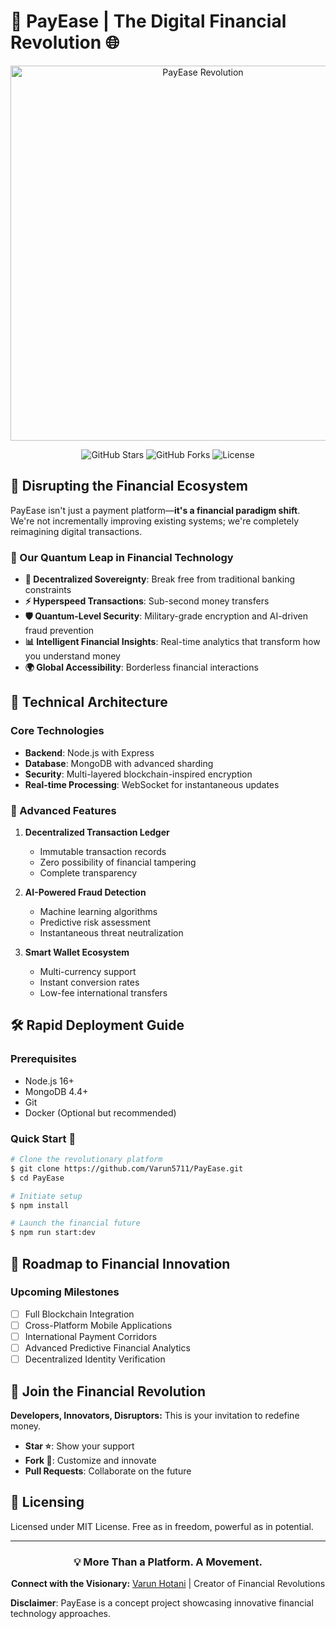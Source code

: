 # 💸 PayEase | The Digital Financial Revolution 🌐

<div align="center">
  <img src="https://media.giphy.com/media/3o7abKhOpu0NwenH3O/giphy.gif" alt="PayEase Revolution" width="600">
  
  <p>
    <img src="https://img.shields.io/github/stars/Varun5711/PayEase?style=for-the-badge&logo=github&color=gold" alt="GitHub Stars"/>
    <img src="https://img.shields.io/github/forks/Varun5711/PayEase?style=for-the-badge&logo=github&color=teal" alt="GitHub Forks"/>
    <img src="https://img.shields.io/github/license/Varun5711/PayEase?style=for-the-badge&logo=open-source-initiative&color=blue" alt="License"/>
  </p>
</div>

## 🌋 Disrupting the Financial Ecosystem

PayEase isn't just a payment platform—**it's a financial paradigm shift**. We're not incrementally improving existing systems; we're completely reimagining digital transactions.

### 🔮 Our Quantum Leap in Financial Technology

- **💎 Decentralized Sovereignty**: Break free from traditional banking constraints
- **⚡ Hyperspeed Transactions**: Sub-second money transfers
- **🛡️ Quantum-Level Security**: Military-grade encryption and AI-driven fraud prevention
- **📊 Intelligent Financial Insights**: Real-time analytics that transform how you understand money
- **🌍 Global Accessibility**: Borderless financial interactions

## 🚀 Technical Architecture

### Core Technologies
- **Backend**: Node.js with Express
- **Database**: MongoDB with advanced sharding
- **Security**: Multi-layered blockchain-inspired encryption
- **Real-time Processing**: WebSocket for instantaneous updates

### 🔬 Advanced Features

1. **Decentralized Transaction Ledger**
   - Immutable transaction records
   - Zero possibility of financial tampering
   - Complete transparency

2. **AI-Powered Fraud Detection**
   - Machine learning algorithms
   - Predictive risk assessment
   - Instantaneous threat neutralization

3. **Smart Wallet Ecosystem**
   - Multi-currency support
   - Instant conversion rates
   - Low-fee international transfers

## 🛠️ Rapid Deployment Guide

### Prerequisites
- Node.js 16+ 
- MongoDB 4.4+
- Git
- Docker (Optional but recommended)

### Quick Start 🚀

```bash
# Clone the revolutionary platform
$ git clone https://github.com/Varun5711/PayEase.git
$ cd PayEase

# Initiate setup
$ npm install

# Launch the financial future
$ npm run start:dev
```

## 🌠 Roadmap to Financial Innovation

### Upcoming Milestones
- [ ] Full Blockchain Integration
- [ ] Cross-Platform Mobile Applications
- [ ] International Payment Corridors
- [ ] Advanced Predictive Financial Analytics
- [ ] Decentralized Identity Verification

## 🤝 Join the Financial Revolution

**Developers, Innovators, Disruptors:** This is your invitation to redefine money.

- **Star ⭐**: Show your support
- **Fork 🍴**: Customize and innovate
- **Pull Requests**: Collaborate on the future

## 📜 Licensing

Licensed under MIT License. Free as in freedom, powerful as in potential.

---

<div align="center">
  <h3>💡 More Than a Platform. A Movement.</h3>
  
  **Connect with the Visionary:**
  [Varun Hotani](https://github.com/Varun5711) | Creator of Financial Revolutions
</div>

**Disclaimer**: PayEase is a concept project showcasing innovative financial technology approaches.
